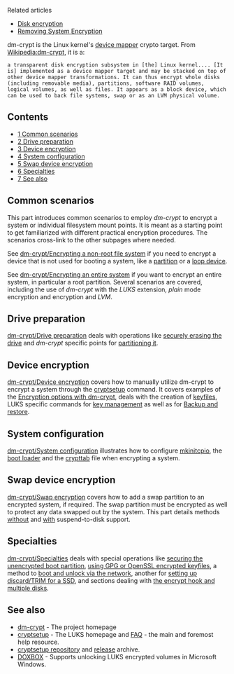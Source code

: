 Related articles

*   [Disk encryption](/index.php/Disk_encryption "Disk encryption")
*   [Removing System Encryption](/index.php/Removing_System_Encryption "Removing System Encryption")

dm-crypt is the Linux kernel's [device mapper](https://en.wikipedia.org/wiki/device_mapper "wikipedia:device mapper") crypto target. From [Wikipedia:dm-crypt](https://en.wikipedia.org/wiki/dm-crypt "wikipedia:dm-crypt"), it is a:

	a transparent disk encryption subsystem in [the] Linux kernel.... [It is] implemented as a device mapper target and may be stacked on top of other device mapper transformations. It can thus encrypt whole disks (including removable media), partitions, software RAID volumes, logical volumes, as well as files. It appears as a block device, which can be used to back file systems, swap or as an LVM physical volume.

## Contents

*   [1 Common scenarios](#Common_scenarios)
*   [2 Drive preparation](#Drive_preparation)
*   [3 Device encryption](#Device_encryption)
*   [4 System configuration](#System_configuration)
*   [5 Swap device encryption](#Swap_device_encryption)
*   [6 Specialties](#Specialties)
*   [7 See also](#See_also)

## Common scenarios

This part introduces common scenarios to employ *dm-crypt* to encrypt a system or individual filesystem mount points. It is meant as a starting point to get familiarized with different practical encryption procedures. The scenarios cross-link to the other subpages where needed.

See [dm-crypt/Encrypting a non-root file system](/index.php/Dm-crypt/Encrypting_a_non-root_file_system "Dm-crypt/Encrypting a non-root file system") if you need to encrypt a device that is not used for booting a system, like a [partition](/index.php/Dm-crypt/Encrypting_a_non-root_file_system#Partition "Dm-crypt/Encrypting a non-root file system") or a [loop device](/index.php/Dm-crypt/Encrypting_a_non-root_file_system#Loop_device "Dm-crypt/Encrypting a non-root file system").

See [dm-crypt/Encrypting an entire system](/index.php/Dm-crypt/Encrypting_an_entire_system "Dm-crypt/Encrypting an entire system") if you want to encrypt an entire system, in particular a root partition. Several scenarios are covered, including the use of *dm-crypt* with the *LUKS* extension, *plain* mode encryption and encryption and *LVM*.

## Drive preparation

[dm-crypt/Drive preparation](/index.php/Dm-crypt/Drive_preparation "Dm-crypt/Drive preparation") deals with operations like [securely erasing the drive](/index.php/Dm-crypt/Drive_preparation#Secure_erasure_of_the_hard_disk_drive "Dm-crypt/Drive preparation") and *dm-crypt* specific points for [partitioning it](/index.php/Dm-crypt/Drive_preparation#Partitioning "Dm-crypt/Drive preparation").

## Device encryption

[dm-crypt/Device encryption](/index.php/Dm-crypt/Device_encryption "Dm-crypt/Device encryption") covers how to manually utilize dm-crypt to encrypt a system through the [cryptsetup](/index.php/Cryptsetup "Cryptsetup") command. It covers examples of the [Encryption options with dm-crypt](/index.php/Dm-crypt/Device_encryption#Encryption_options_with_dm-crypt "Dm-crypt/Device encryption"), deals with the creation of [keyfiles](/index.php/Dm-crypt/Device_encryption#Keyfiles "Dm-crypt/Device encryption"), LUKS specific commands for [key management](/index.php/Dm-crypt/Device_encryption#Key_management "Dm-crypt/Device encryption") as well as for [Backup and restore](/index.php/Dm-crypt/Device_encryption#Backup_and_restore "Dm-crypt/Device encryption").

## System configuration

[dm-crypt/System configuration](/index.php/Dm-crypt/System_configuration "Dm-crypt/System configuration") illustrates how to configure [mkinitcpio](/index.php/Dm-crypt/System_configuration#mkinitcpio "Dm-crypt/System configuration"), the [boot loader](/index.php/Dm-crypt/System_configuration#Boot_loader "Dm-crypt/System configuration") and the [crypttab](/index.php/Crypttab "Crypttab") file when encrypting a system.

## Swap device encryption

[dm-crypt/Swap encryption](/index.php/Dm-crypt/Swap_encryption "Dm-crypt/Swap encryption") covers how to add a swap partition to an encrypted system, if required. The swap partition must be encrypted as well to protect any data swapped out by the system. This part details methods [without](/index.php/Dm-crypt/Swap_encryption#Without_suspend-to-disk_support "Dm-crypt/Swap encryption") and [with](/index.php/Dm-crypt/Swap_encryption#With_suspend-to-disk_support "Dm-crypt/Swap encryption") suspend-to-disk support.

## Specialties

[dm-crypt/Specialties](/index.php/Dm-crypt/Specialties "Dm-crypt/Specialties") deals with special operations like [securing the unencrypted boot partition](/index.php/Dm-crypt/Specialties#Securing_the_unencrypted_boot_partition "Dm-crypt/Specialties"), [using GPG or OpenSSL encrypted keyfiles](/index.php/Dm-crypt/Specialties#Using_GPG.2C_LUKS.2C_or_OpenSSL_Encrypted_Keyfiles "Dm-crypt/Specialties"), a method to [boot and unlock via the network](/index.php/Dm-crypt/Specialties#Remote_unlocking_of_the_root_.28or_other.29_partition "Dm-crypt/Specialties"), another for [setting up discard/TRIM for a SSD](/index.php/Dm-crypt/Specialties#Discard.2FTRIM_support_for_solid_state_drives_.28SSD.29 "Dm-crypt/Specialties"), and sections dealing with [the encrypt hook and multiple disks](/index.php/Dm-crypt/Specialties#The_encrypt_hook_and_multiple_disks "Dm-crypt/Specialties").

## See also

*   [dm-crypt](https://gitlab.com/cryptsetup/cryptsetup/wikis/DMCrypt) - The project homepage
*   [cryptsetup](https://gitlab.com/cryptsetup/cryptsetup) - The LUKS homepage and [FAQ](https://gitlab.com/cryptsetup/cryptsetup/wikis/FrequentlyAskedQuestions) - the main and foremost help resource.
*   [cryptsetup repository](https://git.kernel.org/cgit/utils/cryptsetup/cryptsetup.git/) and [release](https://www.kernel.org/pub/linux/utils/cryptsetup/) archive.
*   [DOXBOX](https://github.com/t-d-k/doxbox) - Supports unlocking LUKS encrypted volumes in Microsoft Windows.